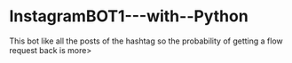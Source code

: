 # InstagramBOT1---with--Python
This bot like all the posts of the hashtag so the probability of getting a flow request back is more>
